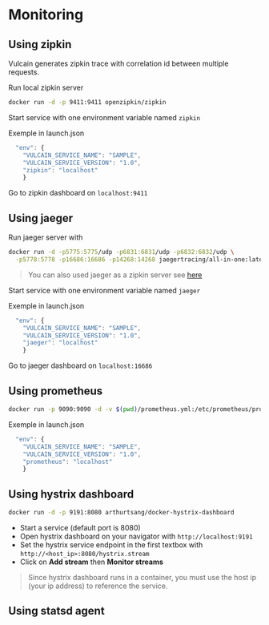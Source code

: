 # Monitoring

## Using zipkin

Vulcain generates zipkin trace with correlation id between multiple requests.

Run local zipkin server

```bash
docker run -d -p 9411:9411 openzipkin/zipkin
```

Start service with one environment variable named ```zipkin```

Exemple in launch.json

```js
  "env": {
    "VULCAIN_SERVICE_NAME": "SAMPLE",
    "VULCAIN_SERVICE_VERSION": "1.0",
    "zipkin": "localhost"
    }
```

Go to zipkin dashboard on ```localhost:9411```

## Using jaeger

Run jaeger server with

```bash
docker run -d -p5775:5775/udp -p6831:6831/udp -p6832:6832/udp \
  -p5778:5778 -p16686:16686 -p14268:14268 jaegertracing/all-in-one:latest
```

> You can also used jaeger as a zipkin server see [here](http://jaeger.readthedocs.io/en/latest/getting_started/)

Start service with one environment variable named ```jaeger```

Exemple in launch.json

```js
  "env": {
    "VULCAIN_SERVICE_NAME": "SAMPLE",
    "VULCAIN_SERVICE_VERSION": "1.0",
    "jaeger": "localhost"
    }
```

Go to jaeger dashboard on ```localhost:16686```

## Using prometheus

```bash
docker run -p 9090:9090 -d -v $(pwd)/prometheus.yml:/etc/prometheus/prometheus.yml prom/prometheus
````

Exemple in launch.json

```js
  "env": {
    "VULCAIN_SERVICE_NAME": "SAMPLE",
    "VULCAIN_SERVICE_VERSION": "1.0",
    "prometheus": "localhost"
    }
```

## Using hystrix dashboard

```bash
docker run -d -p 9191:8080 arthurtsang/docker-hystrix-dashboard
```

- Start a service (default port is 8080)
- Open hystrix dashboard on your navigator with ```http://localhost:9191```
- Set the hystrix service endpoint in the first textbox with ```http://<host_ip>:8080/hystrix.stream```
- Click on __Add stream__ then __Monitor streams__

> Since hystrix dashboard runs in a container, you must use the host ip (your ip address) to reference the service.

## Using statsd agent
